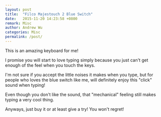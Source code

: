 ```yaml
---
layout: post
title:  "Filco Majestouch 2 Blue Switch"
date:   2015-11-20 14:23:58 +0800
remark: Misc
author: Andrew Wu
categories: Misc
permalink: /post/
---
```


This is an amazing keyboard for me!

I promise you will start to love typing simply because you just can't get enough of the feel when you touch the keys.

I'm not sure if you accept the little noises it makes when you type, but for people who loves the blue switch like me, will definitely enjoy this "click" sound when typing!

Even though you don't like the sound, that "mechanical" feeling still makes typing a very cool thing.

Anyways, just buy it or at least give a try! You won't regret!